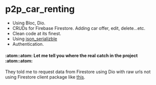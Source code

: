 # p2p_car_renting

* Using Bloc, Dio.
* CRUDs for Firebase Firestore. Adding car offer, edit, delete...etc.
* Clean code at its finest.
* Using [json_serializble](https://pub.dev/packages/json_serializable)
* Authentication.
  
#### :atom::atom: Let me tell you where the real catch in the project :atom::atom: ####

They told me to request data from Firestore using Dio with raw urls not using Firestore client package like [this](https://pub.dev/packages/cloud_firestore).
 
